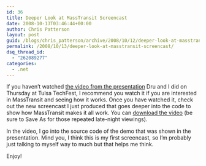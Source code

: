 ```yaml
---
id: 36
title: Deeper Look at MassTransit Screencast
date: 2008-10-13T03:46:44+00:00
author: Chris Patterson
layout: post
guid: /blogs/chris_patterson/archive/2008/10/12/deeper-look-at-masstransit-screencast.aspx
permalink: /2008/10/13/deeper-look-at-masstransit-screencast/
dsq_thread_id:
  - "262089277"
categories:
  - .net
---
```

If you haven&#8217;t watched [the video from the presentation](http://www.viddler.com/explore/PhatBoyG/videos/2/) Dru and I did on Thursday at Tulsa TechFest, I recommend you watch it if you are interested in MassTransit and seeing how it works. Once you have watched it, check out the new screencast I just produced that goes deeper into the code to show how MassTransit makes it all work. You can [download the video](http://blog.phatboyg.com/wp-content/MassTransitTTFScreencast.mov) (be sure to Save As for those repeated late-night viewings).

In the video, I go into the source code of the demo that was shown in the presentation. Mind you, I think this is my first screencast, so I&#8217;m probably just talking to myself way to much but that helps me think.

Enjoy!
